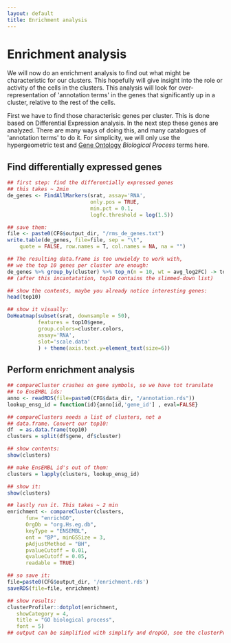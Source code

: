 ```yaml
---
layout: default
title: Enrichment analysis
---
```


<!-- stuff to make Rmarkdown do what we want:  -->


<!-- load complete state from previous lesson -->


# Enrichment analysis

We will now do an enrichment analysis to find out what might be characteristic for our 
clusters. This hopefully will give insight into the role or activity of the cells in the
clusters. This analysis will look for over-representation  of 'annotation terms' in the
genes that significantly up in a cluster, relative to the rest of the cells.

First we have to find those characterisic genes per cluster. This is
done based on Differential Expression analysis. In the next step these
genes are analyzed.  There are many ways of doing this, and many
catalogues of 'annotation terms' to do it.  For simplicity, we will only
use the hypergeometric test and [Gene
Ontology](http://geneontology.org/) *Biological Process* terms here.

## Find differentially expressed genes


```r
## first step: find the differentially expressed genes
## this takes ~ 2min
de_genes <- FindAllMarkers(srat, assay='RNA', 
                           only.pos = TRUE,
                           min.pct = 0.1,
                           logfc.threshold = log(1.5))

## save them:
file <- paste0(CFG$output_dir, "/rms_de_genes.txt")
write.table(de_genes, file=file, sep = "\t", 
    quote = FALSE, row.names = T, col.names = NA, na = "")

## The resulting data.frame is too unwieldy to work with, 
## we the top 10 genes per cluster are enough:
de_genes %>% group_by(cluster) %>% top_n(n = 10, wt = avg_log2FC) -> top10
## (after this incantatation, top10 contains the slimmed-down list)

## show the contents, maybe you already notice interesting genes:
head(top10)

## show it visually:
DoHeatmap(subset(srat, downsample = 50),
          features = top10$gene,
          group.colors=cluster.colors,
          assay='RNA',
          slot='scale.data'
          ) + theme(axis.text.y=element_text(size=6))
```

## Perform enrichment analysis 


```r
## compareCluster crashes on gene symbols, so we have tot translate
## to EnsEMBL ids:
anno <- readRDS(file=paste0(CFG$data_dir, "/annotation.rds"))
lookup_ensg_id = function(id){anno[id,'gene_id'] , eval=FALSE} 

## compareClusters needs a list of clusters, not a 
## data.frame. Convert our top10:
df  = as.data.frame(top10)
clusters = split(df$gene, df$cluster)

## show contents:
show(clusters)

## make EnsEMBL id's out of them:
clusters = lapply(clusters, lookup_ensg_id)

## show it:
show(clusters)

## lastly run it. This takes ~ 2 min
enrichment <- compareCluster(clusters,
      fun= "enrichGO",
      OrgDb = "org.Hs.eg.db",
      keyType = "ENSEMBL", 
      ont = "BP", minGSSize = 3,
      pAdjustMethod = "BH", 
      pvalueCutoff = 0.01, 
      qvalueCutoff = 0.05,
      readable = TRUE)

## so save it:
file=paste0(CFG$output_dir, '/enrichment.rds')
saveRDS(file=file, enrichment)

## show results:
clusterProfiler::dotplot(enrichment,
   showCategory = 4, 
   title = "GO biological process",
   font = 5)
## output can be simplified with simplify and dropGO, see the clusterProfiler vignette.
```

<!-- question: based on this, what would be cell types?  -->


<!-- lastly, save the complete sesssion for the next time -->

